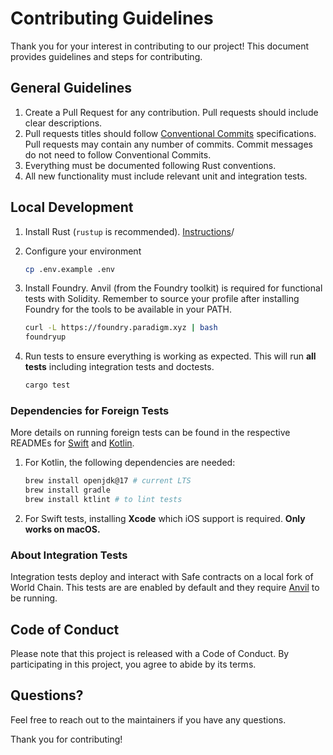 # Contributing Guidelines

Thank you for your interest in contributing to our project! This document provides guidelines and steps for contributing.

## General Guidelines

1. Create a Pull Request for any contribution. Pull requests should include clear descriptions.
2. Pull requests titles should follow [Conventional Commits](https://www.conventionalcommits.org/en/v1.0.0/#summary) specifications. Pull requests may contain any number of commits. Commit messages do not need to follow Conventional Commits.
3. Everything must be documented following Rust conventions.
4. All new functionality must include relevant unit and integration tests.

## Local Development

1. Install Rust (`rustup` is recommended). [Instructions](https://www.rust-lang.org/tools/install)/
2. Configure your environment
   ```bash
   cp .env.example .env
   ```
3. Install Foundry. Anvil (from the Foundry toolkit) is required for functional tests with Solidity. Remember to source your profile after installing Foundry for the tools to be available in your PATH.

   ```bash
   curl -L https://foundry.paradigm.xyz | bash
   foundryup
   ```

4. Run tests to ensure everything is working as expected. This will run **all tests** including integration tests and doctests.
   ```bash
   cargo test
   ```

### Dependencies for Foreign Tests

More details on running foreign tests can be found in the respective READMEs for [Swift](swift/README.md) and [Kotlin](kotlin/README.md).

1. For Kotlin, the following dependencies are needed:

   ```bash
   brew install openjdk@17 # current LTS
   brew install gradle
   brew install ktlint # to lint tests
   ```

2. For Swift tests, installing **Xcode** which iOS support is required. **Only works on macOS.**

### About Integration Tests

Integration tests deploy and interact with Safe contracts on a local fork of World Chain. This tests are are enabled by default and they require [Anvil](https://book.getfoundry.sh/anvil/overview#anvil) to be running.

## Code of Conduct

Please note that this project is released with a Code of Conduct. By participating in this project, you agree to abide by its terms.

## Questions?

Feel free to reach out to the maintainers if you have any questions.

Thank you for contributing!
